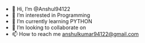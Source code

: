 - 👋 Hi, I’m @Anshul94122
- 👀 I’m interested in Programming
- 🌱 I’m currently learning PYTHON
- 💞️ I’m looking to collaborate on 
- 📫 How to reach me anshulkumar94122@gmail.com

<!---
Anshul94122/Anshul94122 is a ✨ special ✨ repository because its `README.md` (this file) appears on your GitHub profile.
You can click the Preview link to take a look at your changes.
--->
